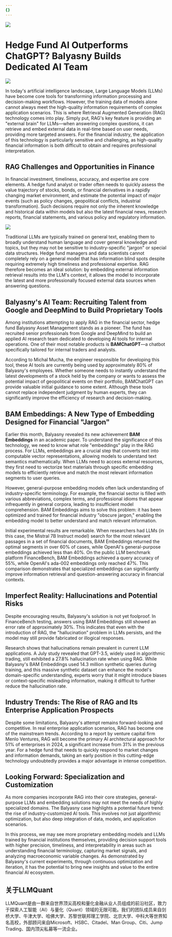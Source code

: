 ```yaml
---
{}
---
```


![](https://fastly.jsdelivr.net/gh/bucketio/img11@main/2024/10/21/1729466068183-23134fce-3131-4262-b18c-f378d71af4f6.gif)


# Hedge Fund AI Outperforms ChatGPT? Balyasny Builds Dedicated AI Team

![](https://fastly.jsdelivr.net/gh/bucketio/img9@main/2024/10/20/1729465031968-b3c8959e-1d37-4b8a-91b1-b0b0dfe25143.png)

In today's artificial intelligence landscape, Large Language Models (LLMs) have become core tools for transforming information processing and decision-making workflows. However, the training data of models alone cannot always meet the high-quality information requirements of complex application scenarios. This is where Retrieval Augmented Generation (RAG) technology comes into play. Simply put, RAG's key feature is providing an "external brain" for LLMs—when answering complex questions, it can retrieve and embed external data in real-time based on user needs, providing more targeted answers. For the financial industry, the application of this technology is particularly sensitive and challenging, as high-quality financial information is both difficult to obtain and requires professional interpretation.

## RAG Challenges and Opportunities in Finance

In financial investment, timeliness, accuracy, and expertise are core elements. A hedge fund analyst or trader often needs to quickly assess the value trajectory of stocks, bonds, or financial derivatives in a rapidly changing market environment, and estimate the potential impact of major events (such as policy changes, geopolitical conflicts, industrial transformation). Such decisions require not only the inherent knowledge and historical data within models but also the latest financial news, research reports, financial statements, and various policy and regulatory information.

![](https://fastly.jsdelivr.net/gh/bucketio/img10@main/2024/12/19/1734652285742-c535017a-a9bd-40a7-9cdf-673e08067855.png)

Traditional LLMs are typically trained on general text, enabling them to broadly understand human language and cover general knowledge and topics, but they may not be sensitive to industry-specific "jargon" or special data structures. Hedge fund managers and data scientists cannot completely rely on a general model that has information blind spots despite requiring extremely high timeliness and professional expertise. RAG therefore becomes an ideal solution: by embedding external information retrieval results into the LLM's context, it allows the model to incorporate the latest and more professionally focused external data sources when answering questions.

## Balyasny's AI Team: Recruiting Talent from Google and DeepMind to Build Proprietary Tools

Among institutions attempting to apply RAG in the financial sector, hedge fund Balyasny Asset Management stands as a pioneer. The fund has recruited senior professionals from Google and DeepMind to build an applied AI research team dedicated to developing AI tools for internal operations. One of their most notable products is **BAMChatGPT**—a chatbot specifically tailored for internal traders and analysts.

According to Michal Mucha, the engineer responsible for developing this tool, these AI tools are currently being used by approximately 80% of Balyasny's employees. Whether someone needs to instantly understand the latest developments of a stock held by the company or wants to assess the potential impact of geopolitical events on their portfolio, BAMChatGPT can provide valuable initial guidance to some extent. Although these tools cannot replace independent judgment by human experts, they can significantly improve the efficiency of research and decision-making.

## BAM Embeddings: A New Type of Embedding Designed for Financial "Jargon"

Earlier this month, Balyasny revealed its new achievement **BAM Embeddings** in an academic paper. To understand the significance of this technology, we need to know what role "embeddings" play in the RAG process. For LLMs, embeddings are a crucial step that converts text into computable vector representations, allowing models to understand text semantics mathematically. When LLMs need to access external resources, they first need to vectorize text materials through specific embedding models to efficiently retrieve and match the most relevant information segments to user queries.

However, general-purpose embedding models often lack understanding of industry-specific terminology. For example, the financial sector is filled with various abbreviations, complex terms, and professional idioms that appear infrequently in general corpora, leading to insufficient model comprehension. BAM Embeddings aims to solve this problem: it has been optimized and trained for financial industry "obscure jargon," enabling the embedding model to better understand and match relevant information.

Initial experimental results are remarkable. When researchers had LLMs (in this case, the Mistral 7B Instruct model) search for the most relevant passages in a set of financial documents, BAM Embeddings returned the optimal segments in over 60% of cases, while OpenAI's general-purpose embeddings achieved less than 40%. On the public LLM benchmark platform FinanceBench, BAM Embeddings achieved a query accuracy of 55%, while OpenAI's ada-002 embeddings only reached 47%. This comparison demonstrates that specialized embeddings can significantly improve information retrieval and question-answering accuracy in financial contexts.

## Imperfect Reality: Hallucinations and Potential Risks

Despite encouraging results, Balyasny's solution is not yet foolproof. In FinanceBench testing, answers using BAM Embeddings still showed an error rate of approximately 30%. This indicates that even with the introduction of RAG, the "hallucination" problem in LLMs persists, and the model may still provide fabricated or illogical responses.

Research shows that hallucinations remain prevalent in current LLM applications. A July study revealed that GPT-3.5, widely used in algorithmic trading, still exhibited a 27.8% hallucination rate when using RAG. While Balyasny's BAM Embeddings used 14.3 million synthetic queries during training, and this massive synthetic dataset can enhance the model's domain-specific understanding, experts worry that it might introduce biases or context-specific misleading information, making it difficult to further reduce the hallucination rate.

## Industry Trends: The Rise of RAG and Its Enterprise Application Prospects

Despite some limitations, Balyasny's attempt remains forward-looking and competitive. In real enterprise application scenarios, RAG has become one of the mainstream trends. According to a report by venture capital firm Menlo Ventures, RAG will become the primary AI architectural approach for 51% of enterprises in 2024, a significant increase from 31% in the previous year. For a hedge fund that needs to quickly respond to market changes and information demands, taking an early position in this cutting-edge technology undoubtedly provides a major advantage in intense competition.

## Looking Forward: Specialization and Customization

As more companies incorporate RAG into their core strategies, general-purpose LLMs and embedding solutions may not meet the needs of highly specialized domains. The Balyasny case highlights a potential future trend: the rise of industry-customized AI tools. This involves not just algorithmic optimization, but also deep integration of data, models, and application scenarios.

In this process, we may see more proprietary embedding models and LLMs trained by financial institutions themselves, providing decision support tools with higher precision, timeliness, and interpretability in areas such as understanding financial terminology, capturing market signals, and analyzing macroeconomic variable changes. As demonstrated by Balyasny's current experiments, through continuous optimization and iteration, it has the potential to bring new insights and value to the entire financial AI ecosystem.

## 关于LLMQuant

LLMQuant是由一群来自世界顶尖高校和量化金融从业人员组成的前沿社区，致力于探索人工智能（AI）与量化（Quant）领域的无限可能。我们的团队成员来自剑桥大学、牛津大学、哈佛大学、苏黎世联邦理工学院、北京大学、中科大等世界知名高校，外部顾问来自Microsoft、HSBC、Citadel、Man Group、Citi、Jump Trading、国内顶尖私募等一流企业。